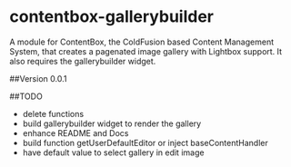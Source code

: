 # contentbox-gallerybuilder

A module for ContentBox, the ColdFusion based Content Management System, that creates a pagenated image gallery with Lightbox support. It also requires the gallerybuilder widget. 

##Version 0.0.1

##TODO
- delete functions
- build gallerybuilder widget to render the gallery
- enhance README and Docs
- build function getUserDefaultEditor or inject baseContentHandler 
- have default value to select gallery in edit image 